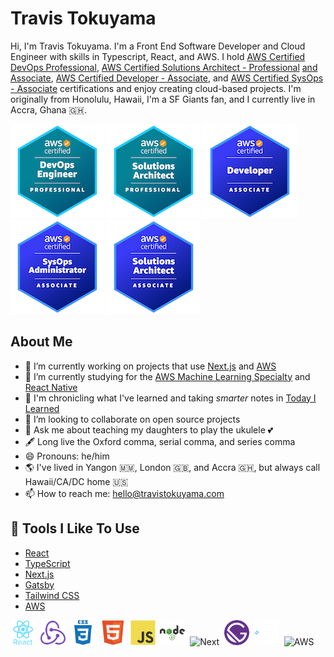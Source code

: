 # Travis Tokuyama

Hi, I'm Travis Tokuyama. I'm a Front End Software Developer and Cloud Engineer with skills in Typescript, React, and AWS. I hold [AWS Certified DevOps Professional](https://www.credly.com/badges/25be12a8-16d8-4329-aa4b-83d24207e8fe/public_url), [AWS Certified Solutions Architect - Professional](https://www.credly.com/badges/1a190ceb-f2ba-45ac-8c13-b35c5fbcadc5/public_url) [and Associate](https://www.credly.com/badges/5d8dd135-a030-46b0-98f3-1d23a82e5b82/public_url), [AWS Certified Developer - Associate](https://www.credly.com/badges/7515ae2a-f4f0-4703-a43d-b95d5f7ed54a/public_url), and [AWS Certified SysOps - Associate](https://www.credly.com/badges/bc8d564f-0a7c-417e-add5-d4d51177900b/public_url) certifications and enjoy creating cloud-based projects. I'm originally from Honolulu, Hawaii, I'm a SF Giants fan, and I currently live in Accra, Ghana 🇬🇭.

[![AWS DOP Badge](/awsdop.png)](https://www.credly.com/badges/25be12a8-16d8-4329-aa4b-83d24207e8fe/public_url)
[![AWS SAP Badge](/awssap.png)](https://www.credly.com/badges/1a190ceb-f2ba-45ac-8c13-b35c5fbcadc5/public_url)
[![AWS CDA Badge](/awsda.png)](https://www.credly.com/badges/7515ae2a-f4f0-4703-a43d-b95d5f7ed54a/public_url)
[![AWS CSOA Badge](/awssoa.png)](https://www.credly.com/badges/bc8d564f-0a7c-417e-add5-d4d51177900b/public_url)
[![AWS CSAA Badge](/awscsaa.png)](https://www.credly.com/badges/5d8dd135-a030-46b0-98f3-1d23a82e5b82/public_url)

## About Me

- 🔭 I’m currently working on projects that use [Next.js](https://nextjs.org/) and [AWS](https://aws.amazon.com)
- 🌱 I’m currently studying for the [AWS Machine Learning Specialty](https://aws.amazon.com/certification/certified-machine-learning-specialty/) and [React Native](https://reactnative.dev/)
- 🧠 I'm chronicling what I've learned and taking _smarter_ notes in [Today I Learned](https://github.com/trav15/til)
- 👯 I’m looking to collaborate on open source projects
- 💬 Ask me about teaching my daughters to play the ukulele :two_hearts:
- 🖋 Long live the Oxford comma, serial comma, and series comma
- 😄 Pronouns: he/him
- 🌎 I've lived in Yangon 🇲🇲, London 🇬🇧, and Accra 🇬🇭, but always call Hawaii/CA/DC home 🇺🇸
- 📫 How to reach me: hello@travistokuyama.com
  
## 🔧 Tools I Like To Use

- [React](https://reactjs.org/)
- [TypeScript](https://www.typescriptlang.org/)
- [Next.js](https://nextjs.org/)
- [Gatsby](https://www.gatsbyjs.com/)
- [Tailwind CSS](https://tailwindcss.com/)
- [AWS](https://aws.amazon.com/)

<p>
<img src="https://github.com/devicons/devicon/blob/master/icons/react/react-original-wordmark.svg" title="React" alt="React" width="40" height="40"/>&nbsp;
<img src="https://github.com/devicons/devicon/blob/master/icons/redux/redux-original.svg" title="Redux" alt="Redux " width="40" height="40"/>&nbsp;
<img src="https://github.com/devicons/devicon/blob/master/icons/css3/css3-plain-wordmark.svg"  title="CSS3" alt="CSS" width="40" height="40"/>&nbsp;
<img src="https://github.com/devicons/devicon/blob/master/icons/html5/html5-original.svg" title="HTML5" alt="HTML" width="40" height="40"/>&nbsp;
<img src="https://github.com/devicons/devicon/blob/master/icons/javascript/javascript-original.svg" title="JavaScript" alt="JavaScript" width="40" height="40"/>&nbsp;
<img src="https://github.com/devicons/devicon/blob/master/icons/nodejs/nodejs-original-wordmark.svg" title="NodeJS" alt="NodeJS" width="40" height="40"/>&nbsp;
<img src="https://cdn.jsdelivr.net/gh/devicons/devicon/icons/nextjs/nextjs-original-wordmark.svg" itle="Next" alt="Next" width="40" height="40"/>&nbsp;      
<img src="https://github.com/devicons/devicon/blob/master/icons/gatsby/gatsby-original.svg" title="Gatsby"  alt="Gatsby" width="40" height="40"/>&nbsp;
 <img src="https://github.com/devicons/devicon/blob/master/icons/tailwindcss/tailwindcss-original-wordmark.svg" title="TailwindCSS"  alt="TailwindCSS" width="40" height="40"/>&nbsp;
<img src="https://cdn.jsdelivr.net/gh/devicons/devicon/icons/amazonwebservices/amazonwebservices-original-wordmark.svg" title="AWS" alt="AWS" width="40" height="40"/>&nbsp;
</p>

